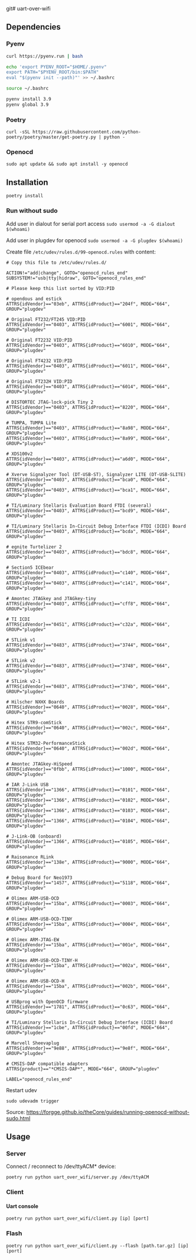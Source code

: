 git# uart-over-wifi
## Dependencies
### Pyenv
```bash
curl https://pyenv.run | bash

echo 'export PYENV_ROOT="$HOME/.pyenv"
export PATH="$PYENV_ROOT/bin:$PATH"
eval "$(pyenv init --path)"' >> ~/.bashrc

source ~/.bashrc

pyenv install 3.9
pyenv global 3.9

```

### Poetry
```curl -sSL https://raw.githubusercontent.com/python-poetry/poetry/master/get-poetry.py | python -```

### Openocd
```sudo apt update && sudo apt install -y openocd```

## Installation
```poetry install```

### Run without sudo
Add user in dialout for serial port access
```sudo usermod -a -G dialout $(whoami)```

Add user in plugdev for openocd
```sudo usermod -a -G plugdev $(whoami)```

Create file `/etc/udev/rules.d/99-openocd.rules` with content:

```
# Copy this file to /etc/udev/rules.d/

ACTION!="add|change", GOTO="openocd_rules_end"
SUBSYSTEM!="usb|tty|hidraw", GOTO="openocd_rules_end"

# Please keep this list sorted by VID:PID

# opendous and estick
ATTRS{idVendor}=="03eb", ATTRS{idProduct}=="204f", MODE="664", GROUP="plugdev"

# Original FT232/FT245 VID:PID
ATTRS{idVendor}=="0403", ATTRS{idProduct}=="6001", MODE="664", GROUP="plugdev"

# Original FT2232 VID:PID
ATTRS{idVendor}=="0403", ATTRS{idProduct}=="6010", MODE="664", GROUP="plugdev"

# Original FT4232 VID:PID
ATTRS{idVendor}=="0403", ATTRS{idProduct}=="6011", MODE="664", GROUP="plugdev"

# Original FT232H VID:PID
ATTRS{idVendor}=="0403", ATTRS{idProduct}=="6014", MODE="664", GROUP="plugdev"

# DISTORTEC JTAG-lock-pick Tiny 2
ATTRS{idVendor}=="0403", ATTRS{idProduct}=="8220", MODE="664", GROUP="plugdev"

# TUMPA, TUMPA Lite
ATTRS{idVendor}=="0403", ATTRS{idProduct}=="8a98", MODE="664", GROUP="plugdev"
ATTRS{idVendor}=="0403", ATTRS{idProduct}=="8a99", MODE="664", GROUP="plugdev"

# XDS100v2
ATTRS{idVendor}=="0403", ATTRS{idProduct}=="a6d0", MODE="664", GROUP="plugdev"

# Xverve Signalyzer Tool (DT-USB-ST), Signalyzer LITE (DT-USB-SLITE)
ATTRS{idVendor}=="0403", ATTRS{idProduct}=="bca0", MODE="664", GROUP="plugdev"
ATTRS{idVendor}=="0403", ATTRS{idProduct}=="bca1", MODE="664", GROUP="plugdev"

# TI/Luminary Stellaris Evaluation Board FTDI (several)
ATTRS{idVendor}=="0403", ATTRS{idProduct}=="bcd9", MODE="664", GROUP="plugdev"

# TI/Luminary Stellaris In-Circuit Debug Interface FTDI (ICDI) Board
ATTRS{idVendor}=="0403", ATTRS{idProduct}=="bcda", MODE="664", GROUP="plugdev"

# egnite Turtelizer 2
ATTRS{idVendor}=="0403", ATTRS{idProduct}=="bdc8", MODE="664", GROUP="plugdev"

# Section5 ICEbear
ATTRS{idVendor}=="0403", ATTRS{idProduct}=="c140", MODE="664", GROUP="plugdev"
ATTRS{idVendor}=="0403", ATTRS{idProduct}=="c141", MODE="664", GROUP="plugdev"

# Amontec JTAGkey and JTAGkey-tiny
ATTRS{idVendor}=="0403", ATTRS{idProduct}=="cff8", MODE="664", GROUP="plugdev"

# TI ICDI
ATTRS{idVendor}=="0451", ATTRS{idProduct}=="c32a", MODE="664", GROUP="plugdev"

# STLink v1
ATTRS{idVendor}=="0483", ATTRS{idProduct}=="3744", MODE="664", GROUP="plugdev"

# STLink v2
ATTRS{idVendor}=="0483", ATTRS{idProduct}=="3748", MODE="664", GROUP="plugdev"

# STLink v2-1
ATTRS{idVendor}=="0483", ATTRS{idProduct}=="374b", MODE="664", GROUP="plugdev"

# Hilscher NXHX Boards
ATTRS{idVendor}=="0640", ATTRS{idProduct}=="0028", MODE="664", GROUP="plugdev"

# Hitex STR9-comStick
ATTRS{idVendor}=="0640", ATTRS{idProduct}=="002c", MODE="664", GROUP="plugdev"

# Hitex STM32-PerformanceStick
ATTRS{idVendor}=="0640", ATTRS{idProduct}=="002d", MODE="664", GROUP="plugdev"

# Amontec JTAGkey-HiSpeed
ATTRS{idVendor}=="0fbb", ATTRS{idProduct}=="1000", MODE="664", GROUP="plugdev"

# IAR J-Link USB
ATTRS{idVendor}=="1366", ATTRS{idProduct}=="0101", MODE="664", GROUP="plugdev"
ATTRS{idVendor}=="1366", ATTRS{idProduct}=="0102", MODE="664", GROUP="plugdev"
ATTRS{idVendor}=="1366", ATTRS{idProduct}=="0103", MODE="664", GROUP="plugdev"
ATTRS{idVendor}=="1366", ATTRS{idProduct}=="0104", MODE="664", GROUP="plugdev"

# J-Link-OB (onboard)
ATTRS{idVendor}=="1366", ATTRS{idProduct}=="0105", MODE="664", GROUP="plugdev"

# Raisonance RLink
ATTRS{idVendor}=="138e", ATTRS{idProduct}=="9000", MODE="664", GROUP="plugdev"

# Debug Board for Neo1973
ATTRS{idVendor}=="1457", ATTRS{idProduct}=="5118", MODE="664", GROUP="plugdev"

# Olimex ARM-USB-OCD
ATTRS{idVendor}=="15ba", ATTRS{idProduct}=="0003", MODE="664", GROUP="plugdev"

# Olimex ARM-USB-OCD-TINY
ATTRS{idVendor}=="15ba", ATTRS{idProduct}=="0004", MODE="664", GROUP="plugdev"

# Olimex ARM-JTAG-EW
ATTRS{idVendor}=="15ba", ATTRS{idProduct}=="001e", MODE="664", GROUP="plugdev"

# Olimex ARM-USB-OCD-TINY-H
ATTRS{idVendor}=="15ba", ATTRS{idProduct}=="002a", MODE="664", GROUP="plugdev"

# Olimex ARM-USB-OCD-H
ATTRS{idVendor}=="15ba", ATTRS{idProduct}=="002b", MODE="664", GROUP="plugdev"

# USBprog with OpenOCD firmware
ATTRS{idVendor}=="1781", ATTRS{idProduct}=="0c63", MODE="664", GROUP="plugdev"

# TI/Luminary Stellaris In-Circuit Debug Interface (ICDI) Board
ATTRS{idVendor}=="1cbe", ATTRS{idProduct}=="00fd", MODE="664", GROUP="plugdev"

# Marvell Sheevaplug
ATTRS{idVendor}=="9e88", ATTRS{idProduct}=="9e8f", MODE="664", GROUP="plugdev"

# CMSIS-DAP compatible adapters
ATTRS{product}=="*CMSIS-DAP*", MODE="664", GROUP="plugdev"

LABEL="openocd_rules_end"
```

Restart udev
```
sudo udevadm trigger
```

Source: https://forgge.github.io/theCore/guides/running-openocd-without-sudo.html

## Usage
### Server
Connect / reconnect to /dev/ttyACM* device:

```
poetry run python uart_over_wifi/server.py /dev/ttyACM
```

### Client
#### Uart console
```
poetry run python uart_over_wifi/client.py [ip] [port]
```

### Flash
```
poetry run python uart_over_wifi/client.py --flash [path.tar.gz] [ip] [port]
```